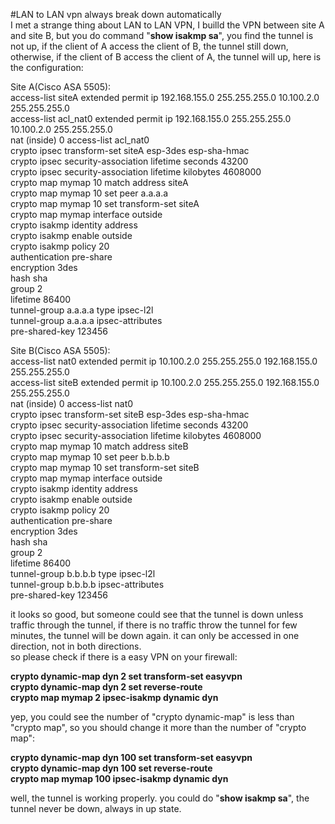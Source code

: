 #LAN to LAN vpn always break down automatically  
I met a strange thing about LAN to LAN VPN, I builld the VPN between site A and site B, but you do command "**show isakmp sa**", you find the tunnel is not up, if the client of A access the client of B, the tunnel still down, otherwise, if the client of B access the client of A, the tunnel will up, here is the configuration:  

Site A(Cisco ASA 5505):  
access-list siteA extended permit ip 192.168.155.0 255.255.255.0 10.100.2.0 255.255.255.0  
access-list acl_nat0 extended permit ip 192.168.155.0 255.255.255.0 10.100.2.0 255.255.255.0  
nat (inside) 0 access-list acl_nat0   
crypto ipsec transform-set siteA esp-3des esp-sha-hmac  
crypto ipsec security-association lifetime seconds 43200  
crypto ipsec security-association lifetime kilobytes 4608000  
crypto map mymap 10 match address siteA  
crypto map mymap 10 set peer a.a.a.a  
crypto map mymap 10 set transform-set siteA  
crypto map mymap interface outside  
crypto isakmp identity address  
crypto isakmp enable outside  
crypto isakmp policy 20  
authentication pre-share  
encryption 3des  
hash sha  
group 2  
lifetime 86400  
tunnel-group a.a.a.a type ipsec-l2l  
tunnel-group a.a.a.a ipsec-attributes  
pre-shared-key 123456  

Site B(Cisco ASA 5505):  
access-list nat0 extended permit ip 10.100.2.0 255.255.255.0 192.168.155.0 255.255.255.0  
access-list siteB extended permit ip 10.100.2.0 255.255.255.0 192.168.155.0 255.255.255.0  
nat (inside) 0 access-list nat0  
crypto ipsec transform-set siteB esp-3des esp-sha-hmac  
crypto ipsec security-association lifetime seconds 43200  
crypto ipsec security-association lifetime kilobytes 4608000  
crypto map mymap 10 match address siteB  
crypto map mymap 10 set peer b.b.b.b  
crypto map mymap 10 set transform-set siteB  
crypto map mymap interface outside  
crypto isakmp identity address  
crypto isakmp enable outside  
crypto isakmp policy 20  
authentication pre-share  
encryption 3des  
hash sha       
group 2  
lifetime 86400  
tunnel-group b.b.b.b type ipsec-l2l  
tunnel-group b.b.b.b ipsec-attributes  
pre-shared-key 123456  

it looks so good, but someone could see that the tunnel is down unless traffic through the tunnel, if there is no traffic throw the tunnel for few minutes, the tunnel will be down again. it can only be accessed in one direction, not in both directions.  
so please check if there is a easy VPN on your firewall:  
  
**crypto dynamic-map dyn 2 set transform-set easyvpn**  
**crypto dynamic-map dyn 2 set reverse-route**  
**crypto map mymap 2 ipsec-isakmp dynamic dyn**  

yep, you could see the number of "crypto dynamic-map" is less than "crypto map", so you should change it more than the number of "crypto map":  

**crypto dynamic-map dyn 100 set transform-set easyvpn**  
**crypto dynamic-map dyn 100 set reverse-route**  
**crypto map mymap 100 ipsec-isakmp dynamic dyn**  
  
well, the tunnel is working properly. you could do "**show isakmp sa**", the tunnel never be down, always in up state.
